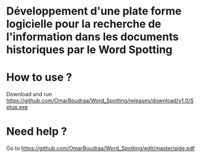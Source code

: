 # Développement d'une plate forme logicielle pour la recherche de l'information dans les documents historiques par le Word Spotting

# How to use ?

Download and run https://github.com/OmarBoudraa/Word_Spotting/releases/download/v1.0/Setup.exe

# Need help ?

Go to https://github.com/OmarBoudraa/Word_Spotting/edit/master/aide.pdf
